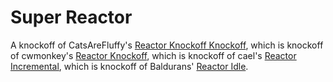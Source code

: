 # Super Reactor
A knockoff of CatsAreFluffy's [Reactor Knockoff Knockoff](https://catsarefluffy.github.io/reactorkk/), which is knockoff of cwmonkey's [Reactor Knockoff](https://cwmonkey.github.io/reactor-knockoff/), which is knockoff of cael's [Reactor Incremental](http://www.kongregate.com/games/cael/reactor-incremental), which is knockoff of Baldurans' [Reactor Idle](http://www.kongregate.com/games/Baldurans/reactor-idle).
